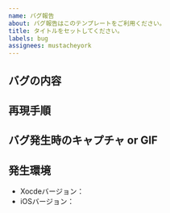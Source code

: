 ```yaml
---
name: バグ報告
about: バグ報告はこのテンプレートをご利用ください。
title: タイトルをセットしてください。
labels: bug
assignees: mustacheyork
---
```


<!-- Issueのテンプレートです。入力できるところを埋めてください。 -->
<!-- 記入しない項目は特になしと記入してください。。 -->
<!-- バグの説明を記述してください。 -->
## バグの内容

<!-- 再現手順を記載してください。 -->
## 再現手順

<!-- 必要であれば、バグの状態がわかるキャプチャやGIFを添付してください。 -->
## バグ発生時のキャプチャ or GIF

<!-- 発生環境を記載してください。 -->
## 発生環境
- Xocdeバージョン：
- iOSバージョン：
